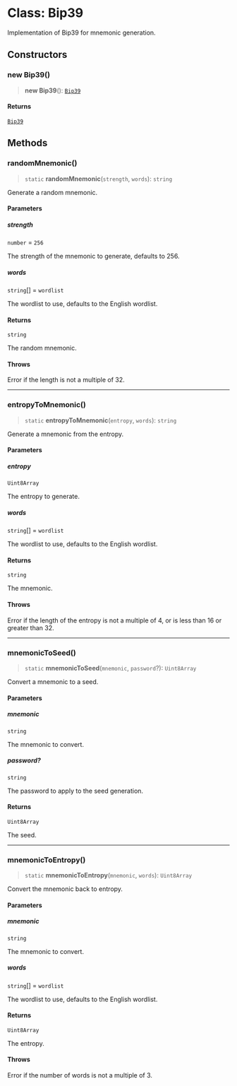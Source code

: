 # Class: Bip39

Implementation of Bip39 for mnemonic generation.

## Constructors

### new Bip39()

> **new Bip39**(): [`Bip39`](Bip39.md)

#### Returns

[`Bip39`](Bip39.md)

## Methods

### randomMnemonic()

> `static` **randomMnemonic**(`strength`, `words`): `string`

Generate a random mnemonic.

#### Parameters

##### strength

`number` = `256`

The strength of the mnemonic to generate, defaults to 256.

##### words

`string`[] = `wordlist`

The wordlist to use, defaults to the English wordlist.

#### Returns

`string`

The random mnemonic.

#### Throws

Error if the length is not a multiple of 32.

***

### entropyToMnemonic()

> `static` **entropyToMnemonic**(`entropy`, `words`): `string`

Generate a mnemonic from the entropy.

#### Parameters

##### entropy

`Uint8Array`

The entropy to generate.

##### words

`string`[] = `wordlist`

The wordlist to use, defaults to the English wordlist.

#### Returns

`string`

The mnemonic.

#### Throws

Error if the length of the entropy is not a multiple of 4, or is less than 16 or greater than 32.

***

### mnemonicToSeed()

> `static` **mnemonicToSeed**(`mnemonic`, `password`?): `Uint8Array`

Convert a mnemonic to a seed.

#### Parameters

##### mnemonic

`string`

The mnemonic to convert.

##### password?

`string`

The password to apply to the seed generation.

#### Returns

`Uint8Array`

The seed.

***

### mnemonicToEntropy()

> `static` **mnemonicToEntropy**(`mnemonic`, `words`): `Uint8Array`

Convert the mnemonic back to entropy.

#### Parameters

##### mnemonic

`string`

The mnemonic to convert.

##### words

`string`[] = `wordlist`

The wordlist to use, defaults to the English wordlist.

#### Returns

`Uint8Array`

The entropy.

#### Throws

Error if the number of words is not a multiple of 3.
